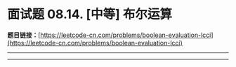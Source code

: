 # 面试题 08.14. [中等] 布尔运算

**题目链接：**[https://leetcode-cn.com/problems/boolean-evaluation-lcci](https://leetcode-cn.com/problems/boolean-evaluation-lcci)

---

<Cards card="leetcode_面试题 08.14_boolean-evaluation-lcci"></Cards>

---

```

```
